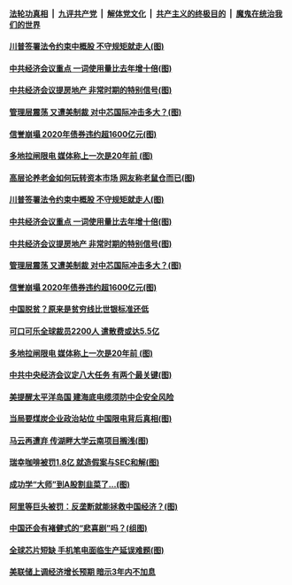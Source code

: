 ####  [法轮功真相](../../../../basic/blob/master/README.md?t=12202302) &nbsp;|&nbsp; [九评共产党](../../../../9ping.md/blob/master/README.md?t=12202302) &nbsp;|&nbsp; [解体党文化](../../../../jtdwh.md/blob/master/README.md?t=12202302)  &nbsp;|&nbsp; [共产主义的终极目的](../../../../gczydzjmd.md/blob/master/README.md?t=12202302) &nbsp;|&nbsp; [魔鬼在统治我们的世界](../../../../mgztzwmdsj.md/blob/master/README.md?t=12202302) 

#### [川普签署法令约束中概股 不守规矩就走人(图)](../pages/p5/956422.md?t=12202302) 

#### [中共经济会议重点 一词使用量比去年增十倍(图)](../pages/p5/956423.md?t=12202302) 

#### [中共经济会议提房地产 非常时期的特别信号(图)](../pages/p5/956388.md?t=12202302) 

#### [管理层震荡 又遭美制裁 对中芯国际冲击多大？(图)](../pages/p5/956383.md?t=12202302) 

#### [信誉崩塌 2020年债券违约超1600亿元(图)](../pages/p5/956378.md?t=12202302) 

#### [多地拉闸限电 媒体称上一次是20年前&nbsp;(图)](../pages/p5/956341.md?t=12202302) 

#### [高层论养老金如何玩转资本市场 网友称老鼠仓而已(图)](../pages/p5/956482.md?t=12202302) 

#### [川普签署法令约束中概股 不守规矩就走人(图)](../pages/p5/956422.md?t=12202302) 

#### [中共经济会议重点 一词使用量比去年增十倍(图)](../pages/p5/956423.md?t=12202302) 

#### [中共经济会议提房地产 非常时期的特别信号(图)](../pages/p5/956388.md?t=12202302) 

#### [管理层震荡 又遭美制裁 对中芯国际冲击多大？(图)](../pages/p5/956383.md?t=12202302) 

#### [信誉崩塌 2020年债券违约超1600亿元(图)](../pages/p5/956378.md?t=12202302) 

#### [中国脱贫？原来是贫穷线比世银标准还低](../pages/p5/956362.md?t=12202302) 

#### [可口可乐全球裁员2200人 遣散费或达5.5亿](../pages/p5/956357.md?t=12202302) 

#### [多地拉闸限电 媒体称上一次是20年前&nbsp;(图)](../pages/p5/956341.md?t=12202302) 


#### [中共中央经济会议定八大任务 有两个最关键(图)](../pages/p5/956292.md?t=12202302) 

#### [美提醒太平洋岛国 建海底电缆须防中企安全风险](../pages/p5/956284.md?t=12202302) 

#### [当局要煤炭企业政治站位 中国限电背后真相(图)](../pages/p5/956279.md?t=12202302) 

#### [马云再遭弃 传湖畔大学云南项目搁浅(图)](../pages/p5/956268.md?t=12202302) 

#### [瑞幸咖啡被罚1.8亿 就造假案与SEC和解(图)](../pages/p5/956277.md?t=12202302) 

#### [成功学“大师”到A股割韭菜了…(图)](../pages/p5/956146.md?t=12202302) 

#### [阿里等巨头被罚：反垄断就能拯救中国经济？(图)](../pages/p5/956155.md?t=12202302) 

#### [中国还会有褚健式的“悲喜剧”吗？(组图)](../pages/p5/956152.md?t=12202302) 

#### [全球芯片短缺 手机笔电面临生产延误难题(图)](../pages/p5/956184.md?t=12202302) 

#### [美联储上调经济增长预期 暗示3年内不加息](../pages/p5/956162.md?t=12202302) 

